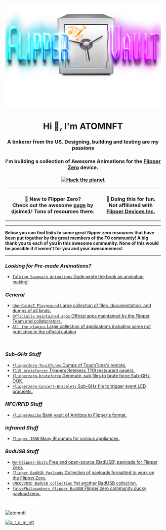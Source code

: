 ![Header](Images/mainheader.png)

<h1 align="center">Hi 👋, I'm ATOMNFT</h1>
<h3 align="center">A tinkerer from the US. Designing, building and testing are my passions</h3>



<h3 align="center">
  I'm building a collection of Awesome Animations for the <a href="https://flipperzero.one">Flipper Zero</a> device.<br><br>
  <a href="#">
    <img src="https://img.shields.io/badge/Hack-The%20Planet-orange" alt="Hack the planet" height=24>
  </a>
</h3>

<table align="center">
<tr>
  <td>
    <h3 align="center">
    👋 New to Flipper Zero? <br>
    Check out the awesome <a href="https://github.com/djsime1/awesome-flipperzero">page</a> by djsime1! Tons of resources there.
    </h3>
  </td>
  <td>
    <h3 align="center">
    🚫 Doing this for fun. Not affiliated with<br>
    <a href="https://www.flipperdevices.com/">Flipper Devices Inc.</a>
    </h3>
  </td>
</tr>
</table>


<hr>

<b>Below you can find links to some great flipper zero resources that have been put together by the great members of the F0 community!
A big thank you to each of you in this awesome community. None of this would be possible if it weren't for you and your awesomeness!</b>

<hr>

### *Looking for Pre-made Animations?*

- [`Talking Sasquach Animations` Dude wrote the book on animation making!](https://github.com/skizzophrenic/Talking-Sasquach)

### *General*

- [`UberGuidoZ Playground` Large collection of files, documentation, and dumps of all kinds.](https://github.com/UberGuidoZ/Flipper)
- [`Officially maintained apps` Official apps maintained by the Flipper Team and collaborators.](https://github.com/flipperdevices/flipperzero-good-faps)
- [`All the plugins` Large collection of applications including some not published in the official catalog](https://github.com/xMasterX/all-the-plugins/tree/dev)

<br>

### *Sub-GHz Stuff*

- [`FlipperZero-TouchTunes` Dumps of TouchTune's remote.](https://github.com/jimilinuxguy/flipperzero-touchtunes)
- [`T119 bruteforcer` Triggers Retekess T119 restaurant pagers.](https://github.com/xb8/t119bruteforcer)
- [`flipperzero-bruteforce` Generate .sub files to brute force Sub-GHz OOK.](https://github.com/tobiabocchi/flipperzero-bruteforce)
- [`Flipperzero-Concert-Bracelets` Sub-GHz file to trigger event LED bracelets.](https://github.com/MakeTotalSense/Flipper-Concert-bracelets)

### *NFC/RFID Stuff*

- [`FlipperAmiibo` Bank vault of Amiibos to Flipper's format.](https://github.com/Gioman101/FlipperAmiibo)

### *Infrared Stuff*

- [`Flipper-IRDB` Many IR dumps for various appliances.](https://github.com/logickworkshop/Flipper-IRDB)

### *BadUSB Stuff*

- [`My-Flipper-Shits` Free and open-source \[BadUSB\] payloads for Flipper Zero.](https://github.com/aleff-github/my-flipper-shits/)
- [`Flipper BadUSB Payloads` Collection of payloads formatted to work on the Flipper Zero.](https://github.com/I-Am-Jakoby/Flipper-Zero-BadUSB)
- [`UNC0V3R3D BadUSB collection` Yet another BadUSB collection.](https://github.com/UNC0V3R3D/Flipper_Zero-BadUsb)
- [`FalsePhilosophers Flipper BadUSB` Flipper zero community ducky payload repo.](https://github.com/FalsePhilosopher/badusb)

<br>


<p align="left"> <img src="https://komarev.com/ghpvc/?username=atomnft&label=Profile%20views&color=0e75b6&style=flat" alt="atomnft" /> </p>
<p align="left"> <a href="https://twitter.com/a_t_o_m_nft" target="blank"><img src="https://img.shields.io/twitter/follow/a_t_o_m_nft?logo=twitter&style=for-the-badge" alt="a_t_o_m_nft" /></a> </p>

